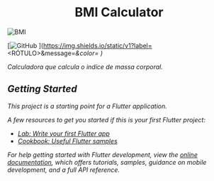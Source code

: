 <h1 align="center"> BMI Calculator </h1>

![BMI](https://github.com/VivianeSouza923/IMC_Calculator/assets/70662490/c2a38a23-9a06-45c1-a570-4c9bc84410a1)

[![GitHub](https://img.shields.io/github/license/https%3A%2F%2Fgithub.com%2FVivianeSouza923/https%3A%2F%2Fgithub.com%2FVivianeSouza923%2FIMC_Calculator?style=plano-squared&label=Em%20aprimoramento&labelColor=green)
](https://img.shields.io/static/v1?label=<RÓTULO>&message=<Em Aprimoramento>&color=<COR>
)

Calculadora que calcula o indíce de massa corporal.



## Getting Started

This project is a starting point for a Flutter application.

A few resources to get you started if this is your first Flutter project:

- [Lab: Write your first Flutter app](https://docs.flutter.dev/get-started/codelab)
- [Cookbook: Useful Flutter samples](https://docs.flutter.dev/cookbook)

For help getting started with Flutter development, view the
[online documentation](https://docs.flutter.dev/), which offers tutorials,
samples, guidance on mobile development, and a full API reference.
